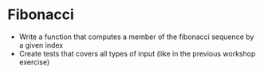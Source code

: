 # Fibonacci
- Write a function that computes a member of the fibonacci sequence by a given index
- Create tests that covers all types of input (like in the previous workshop exercise)